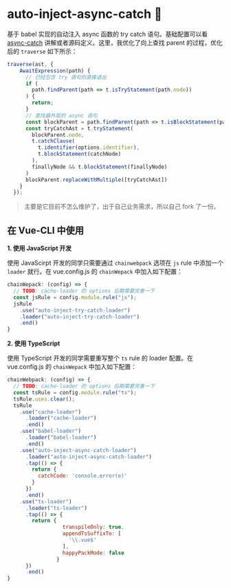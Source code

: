 # auto-inject-async-catch 🚀

基于 babel 实现的自动注入 async 函数的 try catch 语句。基础配置可以看 [async-catch](https://github.com/yeyan1996/async-catch-loader) 讲解或者源码定义。这里，我优化了向上查找 parent 的过程，优化后的 `traverse` 如下所示：

```javascript
traverse(ast, {
    AwaitExpression(path) {
      // 已经包含 try 语句则直接退出
      if (
        path.findParent(path => t.isTryStatement(path.node))
      ) {
        return;
      }
      // 查找最外层的 async 语句
      const blockParent = path.findParent(path => t.isBlockStatement(path.node))
      const tryCatchAst = t.tryStatement(
        blockParent.node,
        t.catchClause(
          t.identifier(options.identifier),
          t.blockStatement(catchNode)
        ),
        finallyNode && t.blockStatement(finallyNode)
      )
      blockParent.replaceWithMultiple([tryCatchAst])
    }
  });
```

> 主要是它目前不怎么维护了，出于自己业务需求，所以自己 fork 了一份。

## 在 Vue-CLI 中使用

**1. 使用 JavaScript 开发**

使用 JavaScirpt 开发的同学只需要通过 `chainwebpack` 选项在 `js` rule 中添加一个 `loader` 就行。在 vue.config.js 的 `chainWepack` 中加入如下配置：
```javascript
chainWepack: (config) => {
  // TODO: cache-loader 的 options 后期需要完善一下
  const jsRule = config.module.rule("js");
  jsRule
    .use("auto-inject-try-catch-loader")
    .loader("auto-inject-try-catch-loader")
    .end()
}
```

**2. 使用 TypeScript**

使用 TypeScript 开发的同学需要重写整个 `ts` rule 的 loader 配置。在 vue.config.js 的 `chainWepack` 中加入如下配置：
```javascript
chainWebpack: (config) => {
  // TODO: cache-loader 的 options 后期需要完善一下
  const tsRule = config.module.rule("ts");
  tsRule.uses.clear();
  tsRule
    .use("cache-loader")
      .loader("cache-loader")
      .end()
    .use("babel-loader")
      .loader("babel-loader")
      .end()
    .use("auto-inject-async-catch-loader")
      .loader("auto-inject-async-catch-loader")
      .tap(() => {
        return {
          catchCode: 'console.error(e)'
        }
      })
      .end()
    .use("ts-loader")
      .loader("ts-loader")
      .tap(() => {
        return {
                  transpileOnly: true,
                  appendTsSuffixTo: [
                    '\\.vue$'
                  ],
                  happyPackMode: false
                }
      })
      .end()
}
```
